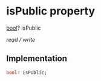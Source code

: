 


# isPublic property







[bool](https://api.flutter.dev/flutter/dart-core/bool-class.html)? isPublic
  
_<span class="feature">read / write</span>_






## Implementation

```dart
bool? isPublic;
```







